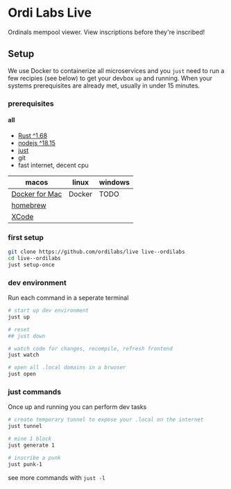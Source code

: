 # Ordi Labs Live

Ordinals mempool viewer. View inscriptions before they're inscribed!

## Setup

We use Docker to containerize all microservices and you `just` need to run a few recipies (see below) to get your devbox `up` and running. When your systems prerequisites are already met, usually in under 15 minutes.

### prerequisites

#### all

- [Rust ^1.68](https://rustup.rs/)
- [nodejs ^18.15](https://nodejs.org/en)
- [just](https://just.systems/man/en/)
- git
- fast internet, decent cpu

| macos                                       | linux  | windows |
| ------------------------------------------- | ------ | ------- |
| [Docker for Mac](https://www.docker.com/)   | Docker | TODO    |
| [homebrew](https://brew.sh/)                |        |         |
| [XCode](https://developer.apple.com/xcode/) |        |         |

### first setup

```bash
git clone https://github.com/ordilabs/live live--ordilabs
cd live--ordilabs
just setup-once
```

### dev environment

Run each command in a seperate terminal

```bash
# start up dev environment
just up 

# reset
## just down

# watch code for changes, recompile, refresh frontend
just watch

# open all .local domains in a brwoser
just open
```

### just commands

Once up and running you can perform dev tasks

```bash
# create temporary tunnel to expose your .local on the internet
just tunnel

# mine 1 block
just generate 1

# inscribe a punk
just punk-1
```

see more commands with `just -l`
